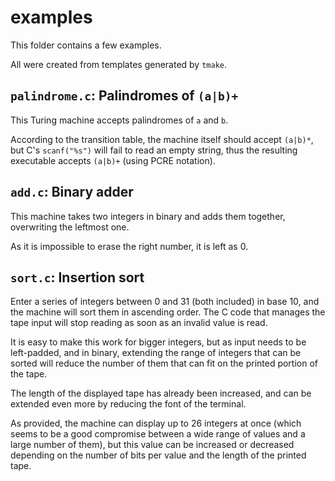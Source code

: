 # examples

This folder contains a few examples.

All were created from templates generated by `tmake`.

## `palindrome.c`: Palindromes of `(a|b)+`

This Turing machine accepts palindromes of `a` and `b`.

According to the transition table, the machine itself should accept `(a|b)*`, but C's `scanf("%s")` will fail to read an empty string, thus the resulting executable accepts `(a|b)+` (using PCRE notation).


## `add.c`: Binary adder

This machine takes two integers in binary and adds them together, overwriting the leftmost one.

As it is impossible to erase the right number, it is left as 0.

## `sort.c`: Insertion sort

Enter a series of integers between 0 and 31 (both included) in base 10, and the machine will sort them in ascending order. The C code that manages the tape input will stop reading as soon as an invalid value is read.

It is easy to make this work for bigger integers, but as input needs to be left-padded, and in binary, extending the range of integers that can be sorted will reduce the number of them that can fit on the printed portion of the tape.

The length of the displayed tape has already been increased, and can be extended even more by reducing the font of the terminal.

As provided, the machine can display up to 26 integers at once (which seems to be a good compromise between a wide range of values and a large number of them), but this value can be increased or decreased depending on the number of bits per value and the length of the printed tape.

